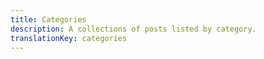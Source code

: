 ```yaml
---
title: Categories
description: A collections of posts listed by category.
translationKey: categories
---
```

